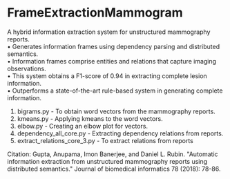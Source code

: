 # FrameExtractionMammogram
A hybrid information extraction system for unstructured mammography reports.  
• Generates information frames using dependency parsing and distributed semantics.  
• Information frames comprise entities and relations that capture imaging observations.  
• This system obtains a F1-score of 0.94 in extracting complete lesion information.  
• Outperforms a state-of-the-art rule-based system in generating complete information.



1. bigrams.py - To obtain word vectors from the mammography reports.
2. kmeans.py - Applying kmeans to the word vectors.
3. elbow.py - Creating an elbow plot for vectors.
4. dependency_all_core.py - Extracting dependency relations from reports.
5. extract_relations_core_3.py - To extract relations from reports


Citation: Gupta, Anupama, Imon Banerjee, and Daniel L. Rubin. "Automatic information extraction from unstructured mammography reports using distributed semantics." Journal of biomedical informatics 78 (2018): 78-86.
